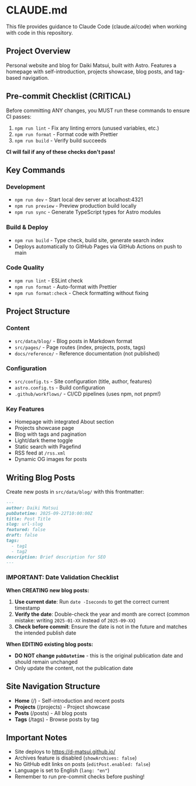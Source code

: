 # CLAUDE.md

This file provides guidance to Claude Code (claude.ai/code) when working with code in this repository.

## Project Overview

Personal website and blog for Daiki Matsui, built with Astro. Features a homepage with self-introduction, projects showcase, blog posts, and tag-based navigation.

## Pre-commit Checklist (CRITICAL)

Before committing ANY changes, you MUST run these commands to ensure CI passes:

1. `npm run lint` - Fix any linting errors (unused variables, etc.)
2. `npm run format` - Format code with Prettier
3. `npm run build` - Verify build succeeds

**CI will fail if any of these checks don't pass!**

## Key Commands

### Development
- `npm run dev` - Start local dev server at localhost:4321
- `npm run preview` - Preview production build locally
- `npm run sync` - Generate TypeScript types for Astro modules

### Build & Deploy
- `npm run build` - Type check, build site, generate search index
- Deploys automatically to GitHub Pages via GitHub Actions on push to main

### Code Quality
- `npm run lint` - ESLint check
- `npm run format` - Auto-format with Prettier
- `npm run format:check` - Check formatting without fixing

## Project Structure

### Content
- `src/data/blog/` - Blog posts in Markdown format
- `src/pages/` - Page routes (index, projects, posts, tags)
- `docs/reference/` - Reference documentation (not published)

### Configuration
- `src/config.ts` - Site configuration (title, author, features)
- `astro.config.ts` - Build configuration
- `.github/workflows/` - CI/CD pipelines (uses npm, not pnpm!)

### Key Features
- Homepage with integrated About section
- Projects showcase page
- Blog with tags and pagination
- Light/dark theme toggle
- Static search with Pagefind
- RSS feed at `/rss.xml`
- Dynamic OG images for posts

## Writing Blog Posts

Create new posts in `src/data/blog/` with this frontmatter:

```markdown
---
author: Daiki Matsui
pubDatetime: 2025-09-22T10:00:00Z
title: Post Title
slug: url-slug
featured: false
draft: false
tags:
  - tag1
  - tag2
description: Brief description for SEO
---
```

### IMPORTANT: Date Validation Checklist

**When CREATING new blog posts:**

1. **Use current date**: Run `date -Iseconds` to get the correct current timestamp
2. **Verify the date**: Double-check the year and month are correct (common mistake: writing `2025-01-XX` instead of `2025-09-XX`)
3. **Check before commit**: Ensure the date is not in the future and matches the intended publish date

**When EDITING existing blog posts:**

- **DO NOT change `pubDatetime`** - this is the original publication date and should remain unchanged
- Only update the content, not the publication date

## Site Navigation Structure

- **Home** (/) - Self-introduction and recent posts
- **Projects** (/projects) - Project showcase
- **Posts** (/posts) - All blog posts
- **Tags** (/tags) - Browse posts by tag

## Important Notes

- Site deploys to https://d-matsui.github.io/
- Archives feature is disabled (`showArchives: false`)
- No GitHub edit links on posts (`editPost.enabled: false`)
- Language is set to English (`lang: "en"`)
- Remember to run pre-commit checks before pushing!